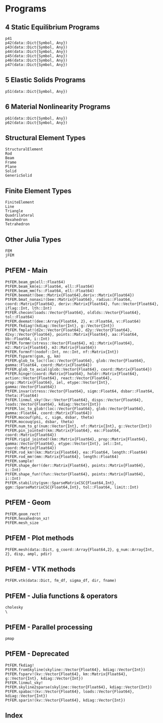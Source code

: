 # Programs

## 4 Static Equilibrium Programs

```@docs
p41
p42(data::Dict{Symbol, Any})
p43(data::Dict{Symbol, Any})
p44(data::Dict{Symbol, Any})
p45(data::Dict{Symbol, Any})
p46(data::Dict{Symbol, Any})
p47(data::Dict{Symbol, Any})
```

## 5 Elastic Solids Programs

```@docs
p51(data::Dict{Symbol, Any})
```

## 6 Material Nonlinearity Programs

```@docs
p61(data::Dict{Symbol, Any})
p62(data::Dict{Symbol, Any})
```

## Structural Element Types

```@docs
StructuralElement
Rod
Beam
Frame
Plane
Solid
GenericSolid
```

## Finite Element Types

```@docs
FiniteElement
Line
Triangle
Quadrilateral
Hexahedron
Tetrahedron
```

## Other Julia Types

```@docs
FEM
jFEM
```

## PtFEM - Main

```@docs
PtFEM.beam_gm(ell::Float64)
PtFEM.beam_km(ei::Float64, ell::Float64)
PtFEM.beam_mm(fs::Float64, ell::Float64)
PtFEM.beemat!(bee::Matrix{Float64},deriv::Matrix{Float64})
PtFEM.bmat_nonaxi!(bee::Matrix{Float64}, radius::Float64, coord::Matrix{Float64}, deriv::Matrix{Float64}, fun::Vector{Float64}, iflag::Int, lth::Int)
PtFEM.checon(loads::Vector{Float64}, oldlds::Vector{Float64}, tol::Float64)
PtFEM.deemat!(dee::Array{Float64, 2}, e::Float64, v::Float64)
PtFEM.fkdiag!(kdiag::Vector{Int}, g::Vector{Int})
PtFEM.fmplat!(d2x::Vector{Float64}, d2y::Vector{Float64}, d2xy::Vector{Float64}, points::Matrix{Float64}, aa::Float64, bb::Float64, i::Int)
PtFEM.formm!(stress::Vector{Float64}, m1::Matrix{Float64}, m2::Matrix{Float64}, m3::Matrix{Float64})
PtFEM.formnf!(nodof::Int, nn::Int, nf::Matrix{Int})
PtFEM.fsparm!(gsm, g, km)
PtFEM.glob_to_loc!(loc::Vector{Float64}, glob::Vector{Float64}, gamma::Float64, coord::Matrix{Float64})
PtFEM.glob_to_axial(glob::Vector{Float64}, coord::Matrix{Float64})
PtFEM.hinge!(coord::Matrix{Float64}, holdr::Matrix{Float64}, action::Vector{Float64}, react::Vector{Float64}, prop::Matrix{Float64}, iel, etype::Vector{Int}, gamma::Vector{Float64})
PtFEM.invar(stress::Vector{Float64}, sigm::Float64, dsbar::Float64, theta::Float64)
PtFEM.linmul_sky!(kv::Vector{Float64}, disps::Vector{Float64}, loads::Vector{Float64}, kdiag::Vector{Int})
PtFEM.loc_to_glob!(loc::Vector{Float64}, glob::Vector{Float64}, gamma::Float64, coord::Matrix{Float64})
PtFEM.mocouf(phi, c, sigm, dsbar, theta)
PtFEM.mocouq(psi, dsbar, theta)
PtFEM.num_to_g!(num::Vector{Int}, nf::Matrix{Int}, g::Vector{Int})
PtFEM.pin_jointed!(km::Matrix{Float64}, ea::Float64, coord::Matrix{Float64})
PtFEM.rigid_jointed!(km::Matrix{Float64}, prop::Matrix{Float64}, gamma::Vector{Float64}, etype::Vector{Int}, iel::Int, coord::Matrix{Float64})
PtFEM.rod_km!(km::Matrix{Float64}, ea::Float64, length::Float64)
PtFEM.rod_mm!(mm::Matrix{Float64}, length::Float64)
PtFEM.sample!
PtFEM.shape_der!(der::Matrix{Float64}, points::Matrix{Float64}, i::Int)
PtFEM.shape_fun!(fun::Vector{Float64}, points::Matrix{Float64}, i::Int)
PtFEM.stability(gsm::SparseMatrixCSC{Float64,Int}, ggm::SparseMatrixCSC{Float64,Int}, tol::Float64, limit::Int)
```

## PtFEM - Geom

```@docs
PtFEM.geom_rect!
PtFEM.hexahedron_xz!
PtFEM.mesh_size
```

## PtFEM - Plot methods

```@docs
PtFEM.mesh(data::Dict, g_coord::Array{Float64,2}, g_num::Array{Int, 2}, disp, ampl, pdir)
```

## PtFEM - VTK methods

```@docs
PtFEM.vtk(data::Dict, fm_df, sigma_df, dir, fname)
```

## PtFEM - Julia functions & operators

```@docs
cholesky
\
```

## PtFEM - Parallel processing

```@docs
pmap
```

## PtFEM - Deprecated

```@docs
PtFEM.fkdiag!
PtFEM.fromSkyline(skyline::Vector{Float64}, kdiag::Vector{Int})
PtFEM.fsparv!(kv::Vector{Float64}, km::Matrix{Float64}, g::Vector{Int}, kdiag::Vector{Int})
PtFEM.linmul_sky!
PtFEM.skyline2sparse(skyline::Vector{Float64}, kdiag::Vector{Int})
PtFEM.spabac!(kv::Vector{Float64}, loads::Vector{Float64}, kdiag::Vector{Int})
PtFEM.sparin!(kv::Vector{Float64}, kdiag::Vector{Int})
```

## Index
```@index
```
